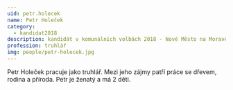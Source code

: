 ```yaml
---
uid: petr.holecek
name: Petr Holeček
category:
  - kandidat2018
description: kandidát v komunálních volbách 2018 - Nové Město na Moravě
profession: truhlář
img: people/petr-holecek.jpg
---
```


Petr Holeček pracuje jako truhlář. Mezi jeho zájmy patří práce se dřevem, rodina a příroda. Petr je ženatý a má 2 děti.
